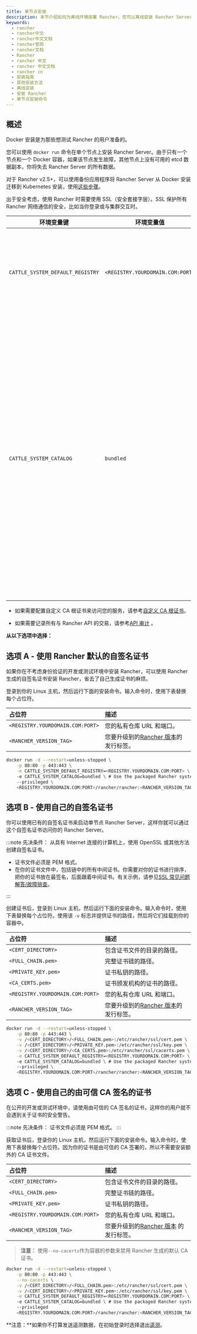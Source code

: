 ```yaml
---
title: 单节点安装
description: 本节介绍如何为离线环境部署 Rancher。您可以离线安装 Rancher Server，它可能处于防火墙之后或在代理之后。本文将介绍高可用离线安装（推荐）和单节点离线安装。
keywords:
  - rancher
  - rancher中文
  - rancher中文文档
  - rancher官网
  - rancher文档
  - Rancher
  - rancher 中文
  - rancher 中文文档
  - rancher cn
  - 安装指南
  - 其他安装方法
  - 离线安装
  - 安装 Rancher
  - 单节点安装命令
---
```


## 概述

Docker 安装是为那些想测试 Rancher 的用户准备的。

您可以使用 `docker run` 命令在单个节点上安装 Rancher Server。由于只有一个节点和一个 Docker 容器，如果该节点发生故障，其他节点上没有可用的 etcd 数据副本，你将失去 Rancher Server 的所有数据。

对于 Rancher v2.5+，可以使用备份应用程序将 Rancher Server 从 Docker 安装迁移到 Kubernetes 安装，使用[这些步骤](/docs/rancher2.5/backups/migrating-rancher/_index)。

出于安全考虑，使用 Rancher 时需要使用 SSL（安全套接字层）。SSL 保护所有 Rancher 网络通信的安全，比如当你登录或与集群交互时。

| 环境变量键                       | 环境变量值                       | 描述                                                                                                                                                                                                                                                                                                                                               |
| -------------------------------- | -------------------------------- | -------------------------------------------------------------------------------------------------------------------------------------------------------------------------------------------------------------------------------------------------------------------------------------------------------------------------------------------------- |
| `CATTLE_SYSTEM_DEFAULT_REGISTRY` | `<REGISTRY.YOURDOMAIN.COM:PORT>` | 配置 Rancher Server，使其在创建集群时总是从你的私有镜像仓库中拉取镜像。                                                                                                                                                                                                                                                                            |
| `CATTLE_SYSTEM_CATALOG`          | `bundled`                        | 配置 Rancher Server 以使用 Helm System Chart 的打包拷贝。[system charts](https://github.com/rancher/system-charts)资源库包含了监控、日志、警报和全局 DNS 等功能所需的所有目录项。这些[Helm charts](https://github.com/rancher/system-charts)位于 GitHub 中，但由于你处在离线环境中，使用 Rancher 内置(bundled)的 chart 要比设置 Git 镜像容易得多。 |

- 如果需要配置自定义 CA 根证书来访问您的服务，请参考[自定义 CA 根证书](/docs/rancher2.5/installation/resources/custom-ca-root-certificate/_index)。

- 如果需要记录所有与 Rancher API 的交易，请参考[API 审计](/docs/rancher2.5/installation/other-installation-methods/single-node-docker/advanced/_index#api-审计日志) 。

**从以下选项中选择：**

## 选项 A - 使用 Rancher 默认的自签名证书

如果你在不考虑身份验证的开发或测试环境中安装 Rancher，可以使用 Rancher 生成的自签名证书安装 Rancher，省去了自己生成证书的麻烦。

登录到你的 Linux 主机，然后运行下面的安装命令。输入命令时，使用下表替换每个占位符。

| 占位符                           | 描述                                                                                                    |
| :------------------------------- | :------------------------------------------------------------------------------------------------------ |
| `<REGISTRY.YOURDOMAIN.COM:PORT>` | 您的私有仓库 URL 和端口。                                                                               |
| `<RANCHER_VERSION_TAG>`          | 您要升级到的[Rancher 版本](/docs/rancher2.5/installation/resources/choosing-version/_index)的发行标签。 |

```bash
docker run -d --restart=unless-stopped \
    -p 80:80 -p 443:443 \
    -e CATTLE_SYSTEM_DEFAULT_REGISTRY=<REGISTRY.YOURDOMAIN.COM:PORT> \ # Set a default private registry to be used in Rancher
    -e CATTLE_SYSTEM_CATALOG=bundled \ # Use the packaged Rancher system charts
    --privileged \
    <REGISTRY.YOURDOMAIN.COM:PORT>/rancher/rancher:<RANCHER_VERSION_TAG>
```

## 选项 B - 使用自己的自签名证书

你可以使用已有的自签名证书来启动单节点 Rancher Server，这样你就可以通过这个自签名证书访问你的 Rancher Server。

:::note 先决条件：
从具有 Internet 连接的计算机上，使用 OpenSSL 或其他方法创建自签名证书。

- 证书文件必须是 PEM 格式。
- 在你的证书文件中，包括链中的所有中间证书。你需要对你的证书进行排序，把你的证书放在最签名，后面跟着中间证书。有关示例，请参见[SSL 常见问题解答/故障排查](/docs/rancher2.5/installation/other-installation-methods/single-node-docker/troubleshooting/_index)。

:::

创建证书后，登录到 Linux 主机，然后运行下面的安装命令。输入命令时，使用下表替换每个占位符。使用该 `-v` 标志并提供证书的路径，然后将它们挂载到你的容器中。

| 占位符                           | 描述                                                                                                    |
| :------------------------------- | :------------------------------------------------------------------------------------------------------ |
| `<CERT_DIRECTORY>`               | 包含证书文件的目录的路径。                                                                              |
| `<FULL_CHAIN.pem>`               | 完整证书链的路径。                                                                                      |
| `<PRIVATE_KEY.pem>`              | 证书私钥的路径。                                                                                        |
| `<CA_CERTS.pem>`                 | 证书颁发机构的证书的路径。                                                                              |
| `<REGISTRY.YOURDOMAIN.COM:PORT>` | 您的私有仓库 URL 和端口。                                                                               |
| `<RANCHER_VERSION_TAG>`          | 您要升级到的[Rancher 版本](/docs/rancher2.5/installation/resources/choosing-version/_index)的发行标签。 |

```bash
docker run -d --restart=unless-stopped \
    -p 80:80 -p 443:443 \
    -v /<CERT_DIRECTORY>/<FULL_CHAIN.pem>:/etc/rancher/ssl/cert.pem \
    -v /<CERT_DIRECTORY>/<PRIVATE_KEY.pem>:/etc/rancher/ssl/key.pem \
    -v /<CERT_DIRECTORY>/<CA_CERTS.pem>:/etc/rancher/ssl/cacerts.pem \
    -e CATTLE_SYSTEM_DEFAULT_REGISTRY=<REGISTRY.YOURDOMAIN.COM:PORT> \ # Set a default private registry to be used in Rancher
    -e CATTLE_SYSTEM_CATALOG=bundled \ # Use the packaged Rancher system charts
    --privileged \
    <REGISTRY.YOURDOMAIN.COM:PORT>/rancher/rancher:<RANCHER_VERSION_TAG>
```

## 选项 C - 使用自己的由可信 CA 签名的证书

在公开的开发或测试环境中，请使用由可信的 CA 签名的证书，这样你的用户就不会遇到关于证书的安全警告。

:::note 先决条件：
证书文件必须是 PEM 格式。
:::

获取证书后，登录你的 Linux 主机，然后运行下面的安装命令。输入命令时，使用下表替换每个占位符。因为你的证书是由可信的 CA 签署的，所以不需要安装额外的 CA 证书文件。

| 占位符                           | 描述                                                                                                     |
| :------------------------------- | :------------------------------------------------------------------------------------------------------- |
| `<CERT_DIRECTORY>`               | 包含证书文件的目录的路径。                                                                               |
| `<FULL_CHAIN.pem>`               | 完整证书链的路径。                                                                                       |
| `<PRIVATE_KEY.pem>`              | 证书私钥的路径。                                                                                         |
| `<REGISTRY.YOURDOMAIN.COM:PORT>` | 您的私有仓库 URL 和端口。                                                                                |
| `<RANCHER_VERSION_TAG>`          | 您要升级到的[Rancher 版本](/docs/rancher2.5/installation/resources/choosing-version/_index) 的发行标签。 |

> **注意：** 使用`--no-cacerts`作为容器的参数来禁用 Rancher 生成的默认 CA 证书。

```bash
docker run -d --restart=unless-stopped \
    -p 80:80 -p 443:443 \
    --no-cacerts \
    -v /<CERT_DIRECTORY>/<FULL_CHAIN.pem>:/etc/rancher/ssl/cert.pem \
    -v /<CERT_DIRECTORY>/<PRIVATE_KEY.pem>:/etc/rancher/ssl/key.pem \
    -e CATTLE_SYSTEM_DEFAULT_REGISTRY=<REGISTRY.YOURDOMAIN.COM:PORT> \ # Set a default private registry to be used in Rancher
    -e CATTLE_SYSTEM_CATALOG=bundled \ # Use the packaged Rancher system charts
    --privileged
    <REGISTRY.YOURDOMAIN.COM:PORT>/rancher/rancher:<RANCHER_VERSION_TAG>
```

**注意：**如果你不打算发送遥测数据，在初始登录时选择退出[遥测](/docs/rancher2.5/faq/telemetry/_index)。
